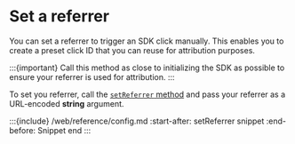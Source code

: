 # Set a referrer

You can set a referrer to trigger an SDK click manually. This enables you to create a preset click ID that you can reuse for attribution purposes.

:::{important}
Call this method as close to initializing the SDK as possible to ensure your referrer is used for attribution.
:::

To set you referrer, call the [`setReferrer` method](web-setReferrer-invocation) and pass your referrer as a URL-encoded **string** argument.

:::{include} /web/reference/config.md
:start-after: setReferrer snippet
:end-before: Snippet end
:::
